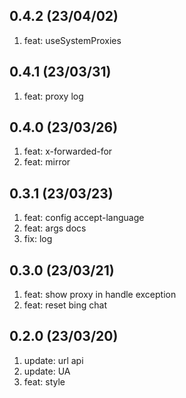 ## 0.4.2 (23/04/02)

1.  feat: useSystemProxies

## 0.4.1 (23/03/31)

1.  feat: proxy log

## 0.4.0 (23/03/26)

1.  feat: x-forwarded-for
2.  feat: mirror

## 0.3.1 (23/03/23)

1.  feat: config accept-language
2.  feat: args docs
3.  fix: log

## 0.3.0 (23/03/21)

1.  feat: show proxy in handle exception
2.  feat: reset bing chat

## 0.2.0 (23/03/20)

1.  update: url api
2.  update: UA
3.  feat: style